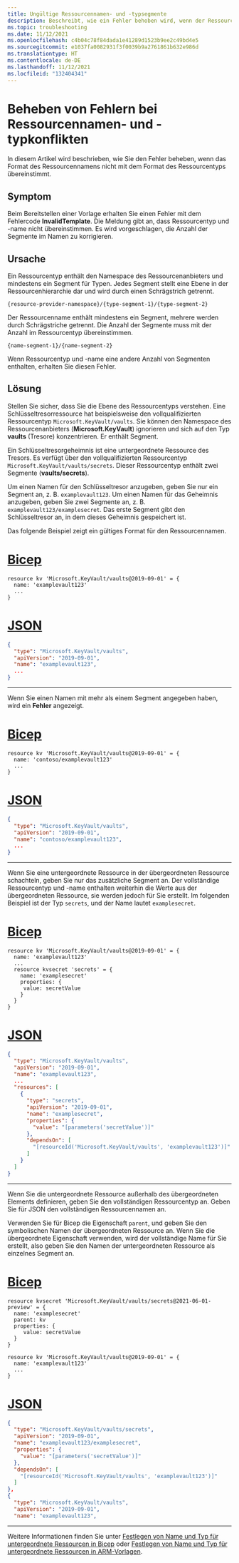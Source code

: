 ```yaml
---
title: Ungültige Ressourcennamen- und -typsegmente
description: Beschreibt, wie ein Fehler behoben wird, wenn der Ressourcenname und -typ nicht dieselbe Anzahl von Segmenten haben.
ms.topic: troubleshooting
ms.date: 11/12/2021
ms.openlocfilehash: c4b04c78f84dada1e41289d1523b9ee2c49bd4e5
ms.sourcegitcommit: e1037fa0082931f3f0039b9a2761861b632e986d
ms.translationtype: HT
ms.contentlocale: de-DE
ms.lasthandoff: 11/12/2021
ms.locfileid: "132404341"
---
```

# <a name="resolve-errors-for-resource-name-and-type-mismatch"></a>Beheben von Fehlern bei Ressourcennamen- und -typkonflikten

In diesem Artikel wird beschrieben, wie Sie den Fehler beheben, wenn das Format des Ressourcennamens nicht mit dem Format des Ressourcentyps übereinstimmt.

## <a name="symptom"></a>Symptom

Beim Bereitstellen einer Vorlage erhalten Sie einen Fehler mit dem Fehlercode **InvalidTemplate**. Die Meldung gibt an, dass Ressourcentyp und -name nicht übereinstimmen. Es wird vorgeschlagen, die Anzahl der Segmente im Namen zu korrigieren.

## <a name="cause"></a>Ursache

Ein Ressourcentyp enthält den Namespace des Ressourcenanbieters und mindestens ein Segment für Typen. Jedes Segment stellt eine Ebene in der Ressourcenhierarchie dar und wird durch einen Schrägstrich getrennt.

```
{resource-provider-namespace}/{type-segment-1}/{type-segment-2}
```

Der Ressourcenname enthält mindestens ein Segment, mehrere werden durch Schrägstriche getrennt. Die Anzahl der Segmente muss mit der Anzahl im Ressourcentyp übereinstimmen.

```
{name-segment-1}/{name-segment-2}
```

Wenn Ressourcentyp und -name eine andere Anzahl von Segmenten enthalten, erhalten Sie diesen Fehler.

## <a name="solution"></a>Lösung

Stellen Sie sicher, dass Sie die Ebene des Ressourcentyps verstehen. Eine Schlüsseltresorressource hat beispielsweise den vollqualifizierten Ressourcentyp `Microsoft.KeyVault/vaults`. Sie können den Namespace des Ressourcenanbieters (**Microsoft.KeyVault**) ignorieren und sich auf den Typ **vaults** (Tresore) konzentrieren. Er enthält Segment.

Ein Schlüsseltresorgeheimnis ist eine untergeordnete Ressource des Tresors. Es verfügt über den vollqualifizierten Ressourcentyp `Microsoft.KeyVault/vaults/secrets`. Dieser Ressourcentyp enthält zwei Segmente (**vaults/secrets**).

Um einen Namen für den Schlüsseltresor anzugeben, geben Sie nur ein Segment an, z. B. `examplevault123`. Um einen Namen für das Geheimnis anzugeben, geben Sie zwei Segmente an, z. B. `examplevault123/examplesecret`. Das erste Segment gibt den Schlüsseltresor an, in dem dieses Geheimnis gespeichert ist.

Das folgende Beispiel zeigt ein gültiges Format für den Ressourcennamen.

# <a name="bicep"></a>[Bicep](#tab/bicep)

```bicep
resource kv 'Microsoft.KeyVault/vaults@2019-09-01' = {
  name: 'examplevault123'
  ...
}
```

# <a name="json"></a>[JSON](#tab/json)

```json
{
  "type": "Microsoft.KeyVault/vaults",
  "apiVersion": "2019-09-01",
  "name": "examplevault123",
  ...
}
```

---

Wenn Sie einen Namen mit mehr als einem Segment angegeben haben, wird ein **Fehler** angezeigt.

# <a name="bicep"></a>[Bicep](#tab/bicep)

```bicep
resource kv 'Microsoft.KeyVault/vaults@2019-09-01' = {
  name: 'contoso/examplevault123'
  ...
}
```

# <a name="json"></a>[JSON](#tab/json)

```json
{
  "type": "Microsoft.KeyVault/vaults",
  "apiVersion": "2019-09-01",
  "name": "contoso/examplevault123",
  ...
}
```

---

Wenn Sie eine untergeordnete Ressource in der übergeordneten Ressource schachteln, geben Sie nur das zusätzliche Segment an. Der vollständige Ressourcentyp und -name enthalten weiterhin die Werte aus der übergeordneten Ressource, sie werden jedoch für Sie erstellt. Im folgenden Beispiel ist der Typ `secrets`, und der Name lautet `examplesecret`.

# <a name="bicep"></a>[Bicep](#tab/bicep)

```bicep
resource kv 'Microsoft.KeyVault/vaults@2019-09-01' = {
  name: 'examplevault123'
  ...
  resource kvsecret 'secrets' = {
    name: 'examplesecret'
    properties: {
     value: secretValue
    }
  }
}
```

# <a name="json"></a>[JSON](#tab/json)

```json
{
  "type": "Microsoft.KeyVault/vaults",
  "apiVersion": "2019-09-01",
  "name": "examplevault123",
  ...
  "resources": [
    {
      "type": "secrets",
      "apiVersion": "2019-09-01",
      "name": "examplesecret",
      "properties": {
        "value": "[parameters('secretValue')]"
      },
      "dependsOn": [
        "[resourceId('Microsoft.KeyVault/vaults', 'examplevault123')]"
      ]
    }
  ]
}
```

---

Wenn Sie die untergeordnete Ressource außerhalb des übergeordneten Elements definieren, geben Sie den vollständigen Ressourcentyp an. Geben Sie für JSON den vollständigen Ressourcennamen an.

Verwenden Sie für Bicep die Eigenschaft `parent`, und geben Sie den symbolischen Namen der übergeordneten Ressource an. Wenn Sie die übergeordnete Eigenschaft verwenden, wird der vollständige Name für Sie erstellt, also geben Sie den Namen der untergeordneten Ressource als einzelnes Segment an.

# <a name="bicep"></a>[Bicep](#tab/bicep)

```bicep
resource kvsecret 'Microsoft.KeyVault/vaults/secrets@2021-06-01-preview' = {
  name: 'examplesecret'
  parent: kv
  properties: {
     value: secretValue
  }
}

resource kv 'Microsoft.KeyVault/vaults@2019-09-01' = {
  name: 'examplevault123'
  ...
}
```

# <a name="json"></a>[JSON](#tab/json)

```json
{
  "type": "Microsoft.KeyVault/vaults/secrets",
  "apiVersion": "2019-09-01",
  "name": "examplevault123/examplesecret",
  "properties": {
    "value": "[parameters('secretValue')]"
  },
  "dependsOn": [
    "[resourceId('Microsoft.KeyVault/vaults', 'examplevault123')]"
  ]
},
{
  "type": "Microsoft.KeyVault/vaults",
  "apiVersion": "2019-09-01",
  "name": "examplevault123",
```

---

Weitere Informationen finden Sie unter [Festlegen von Name und Typ für untergeordnete Ressourcen in Bicep](../bicep/child-resource-name-type.md) oder [Festlegen von Name und Typ für untergeordnete Ressourcen in ARM-Vorlagen](../templates/child-resource-name-type.md).